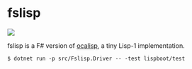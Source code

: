 fslisp
==

![](https://github.com/yubrot/fslisp/workflows/.github/workflows/dotnetcore.yml/badge.svg)

fslisp is a F# version of [ocalisp](https://github.com/yubrot/ocalisp), a tiny Lisp-1 implementation.

    $ dotnet run -p src/Fslisp.Driver -- -test lispboot/test

